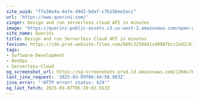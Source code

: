 ```yaml
---
site_uuid: "f7a38e4a-dafe-49d2-bdaf-c7b15bee2acc"
url: 'https://www.quorini.com/'
zinger: Design and run serverless cloud API in minutes
image: 'https://quorini-public-assets.s3.us-west-2.amazonaws.com/open-graph-black.png'
site_name: Quorini
title: Design and run Serverless Cloud API in minutes
favicon: https://cdn.prod.website-files.com/669c3258841cd988fbcc2ed2/6728f0934246dafe54738ae1_favicon-32x32.png
tags:
- Software-Development
- DevOps
- Serverless-Cloud
og_screenshot_url: https://og-screenshots-prod.s3.amazonaws.com/1366x768/80/false/2e533b1b9ee9318cea02432b2ef372cd61b226f24e96d0982d14ac773b6ad1f1.jpeg
last_jina_request: '2025-03-09T06:44:58.803Z'
jina_error: "'HTTP error! status: 429'"
og_last_fetch: 2025-03-07T05:19:02.913Z
---
```



